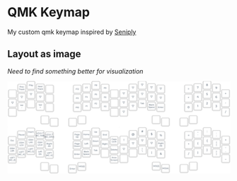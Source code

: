 # QMK Keymap

My custom qmk keymap inspired by [Seniply](https://stevep99.github.io/seniply/)

## Layout as image
_Need to find something better for visualization_

![layout](layout.png)